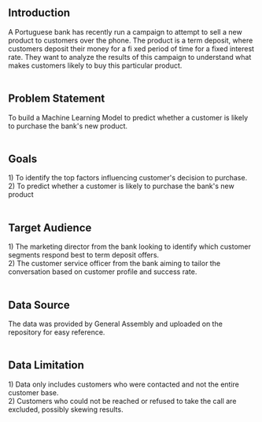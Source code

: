 <h2> Introduction </h2>
A Portuguese bank has recently run a campaign to attempt to sell a new product to customers over the phone. The product is a term deposit, where customers deposit their money for a fi xed period of time for a fixed interest rate. They want to analyze the results of this campaign to understand what makes customers likely to buy this particular product.
<br>
<br>
<h2> Problem Statement </h2>
To build a Machine Learning Model to predict whether a customer is likely to purchase the bank's new product.
<br>
<br>
<h2> Goals </h2>
1) To identify the top factors influencing customer's decision to purchase.
<br/>2) To predict whether a customer is likely to purchase the bank's new product
<br>
<br>
<h2> Target Audience </h2>
1) The marketing director from the bank looking to identify which customer segments respond best to term deposit offers.<br>
2) The customer service officer from the bank aiming to tailor the conversation based on customer profile and success rate.
<br>
<br>
<h2> Data Source </h2>
The data was provided by General Assembly and uploaded on the repository for easy reference.
<br>
<br>
<h2> Data Limitation </h2>
1) Data only includes customers who were contacted and not the entire customer base.<br>
2) Customers who could not be reached or refused to take the call are excluded, possibly skewing results.


